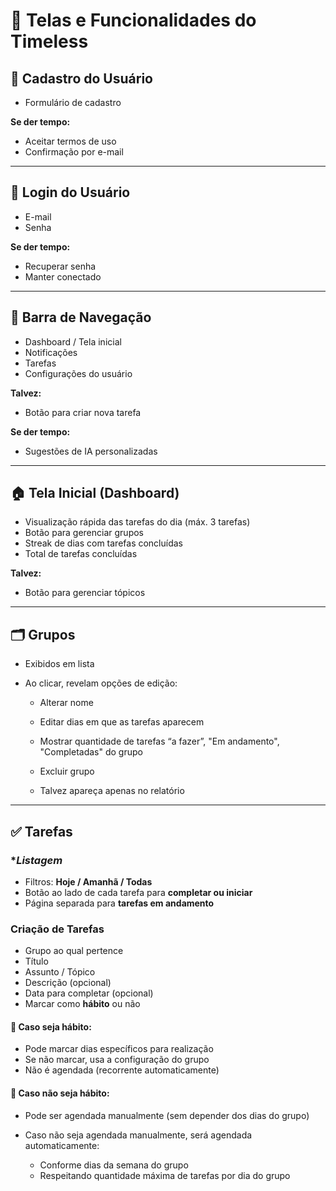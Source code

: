 
# 📱 Telas e Funcionalidades do Timeless

## 👤 **Cadastro do Usuário**

* Formulário de cadastro

**Se der tempo:**

* Aceitar termos de uso
* Confirmação por e-mail

---

## 🔑 **Login do Usuário**

* E-mail
* Senha

**Se der tempo:**

* Recuperar senha
* Manter conectado

---

## 🧭 **Barra de Navegação**

* Dashboard / Tela inicial
* Notificações
* Tarefas
* Configurações do usuário

**Talvez:**

* Botão para criar nova tarefa

**Se der tempo:**

* Sugestões de IA personalizadas

---

## 🏠 **Tela Inicial (Dashboard)**

* Visualização rápida das tarefas do dia (máx. 3 tarefas)
* Botão para gerenciar grupos
* Streak de dias com tarefas concluídas
* Total de tarefas concluídas

**Talvez:**

* Botão para gerenciar tópicos

---

## 🗂️ **Grupos**

* Exibidos em lista
* Ao clicar, revelam opções de edição:

  * Alterar nome
  * Editar dias em que as tarefas aparecem
  * Mostrar quantidade de tarefas “a fazer”, "Em andamento", "Completadas" do grupo

  * Excluir grupo

  * Talvez apareça apenas no relatório
---

## ✅ **Tarefas**

### **Listagem*

* Filtros: **Hoje / Amanhã / Todas**
* Botão ao lado de cada tarefa para **completar ou iniciar**
* Página separada para **tarefas em andamento**

### **Criação de Tarefas**

* Grupo ao qual pertence
* Título
* Assunto / Tópico
* Descrição (opcional)
* Data para completar (opcional)
* Marcar como **hábito** ou não

#### 🔁 Caso seja hábito:

* Pode marcar dias específicos para realização
* Se não marcar, usa a configuração do grupo
* Não é agendada (recorrente automaticamente)

#### 📅 Caso **não** seja hábito:

* Pode ser agendada manualmente (sem depender dos dias do grupo)
* Caso não seja agendada manualmente, será agendada automaticamente:

  * Conforme dias da semana do grupo
  * Respeitando quantidade máxima de tarefas por dia do grupo
